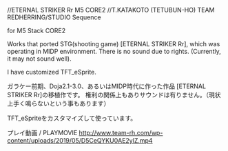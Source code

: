 //ETERNAL STRIKER Rr M5 CORE2
//T.KATAKOTO (TETUBUN-HO) TEAM REDHERRING/STUDIO Sequence 

for M5 Stack CORE2

Works that ported STG(shooting game) [ETERNAL STRIKER Rr], which was operating in MIDP environment.
There is no sound due to rights. (Currently, it may not sound well).

I have customized TFT_eSprite.

ガラケー前期、Doja2.1-3.0、あるいはMIDP時代に作った作品 [ETERNAL STRIKER Rr]の移植作です。
権利の関係上もありサウンドは有りません。（現状上手く鳴らないという事もあります）

TFT_eSpriteをカスタマイズして使っています。

プレイ動画 / PLAYMOVIE
http://www.team-rh.com/wp-content/uploads/2019/05/D5CeQYKU0AE2ylZ.mp4
